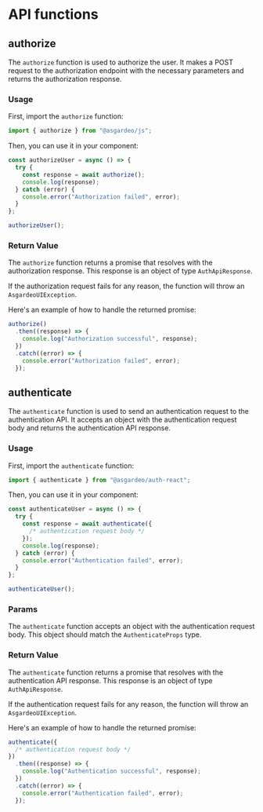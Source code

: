 <!--
 * Copyright (c) 2024, WSO2 LLC. (https://www.wso2.com).
 *
 * WSO2 LLC. licenses this file to you under the Apache License,
 * Version 2.0 (the "License"); you may not use this file except
 * in compliance with the License.
 * You may obtain a copy of the License at
 *
 *     http://www.apache.org/licenses/LICENSE-2.0
 *
 * Unless required by applicable law or agreed to in writing,
 * software distributed under the License is distributed on an
 * "AS IS" BASIS, WITHOUT WARRANTIES OR CONDITIONS OF ANY
 * KIND, either express or implied. See the License for the
 * specific language governing permissions and limitations
 * under the License.
-->

# API functions

## authorize

The `authorize` function is used to authorize the user. It makes a POST request to the authorization endpoint with the necessary parameters and returns the authorization response.

### Usage

First, import the `authorize` function:

```ts
import { authorize } from "@asgardeo/js";
```

Then, you can use it in your component:

```ts
const authorizeUser = async () => {
  try {
    const response = await authorize();
    console.log(response);
  } catch (error) {
    console.error("Authorization failed", error);
  }
};

authorizeUser();
```

### Return Value

The `authorize` function returns a promise that resolves with the authorization response. This response is an object of type `AuthApiResponse`.

If the authorization request fails for any reason, the function will throw an `AsgardeoUIException`.

Here's an example of how to handle the returned promise:

```ts
authorize()
  .then((response) => {
    console.log("Authorization successful", response);
  })
  .catch((error) => {
    console.error("Authorization failed", error);
  });
```

## authenticate

The `authenticate` function is used to send an authentication request to the authentication API. It accepts an object with the authentication request body and returns the authentication API response.

### Usage

First, import the `authenticate` function:

```ts
import { authenticate } from "@asgardeo/auth-react";
```

Then, you can use it in your component:

```ts
const authenticateUser = async () => {
  try {
    const response = await authenticate({
      /* authentication request body */
    });
    console.log(response);
  } catch (error) {
    console.error("Authentication failed", error);
  }
};

authenticateUser();
```

### Params

The `authenticate` function accepts an object with the authentication request body. This object should match the `AuthenticateProps` type.

### Return Value

The `authenticate` function returns a promise that resolves with the authentication API response. This response is an object of type `AuthApiResponse`.

If the authentication request fails for any reason, the function will throw an `AsgardeoUIException`.

Here's an example of how to handle the returned promise:

```ts
authenticate({
  /* authentication request body */
})
  .then((response) => {
    console.log("Authentication successful", response);
  })
  .catch((error) => {
    console.error("Authentication failed", error);
  });
```
